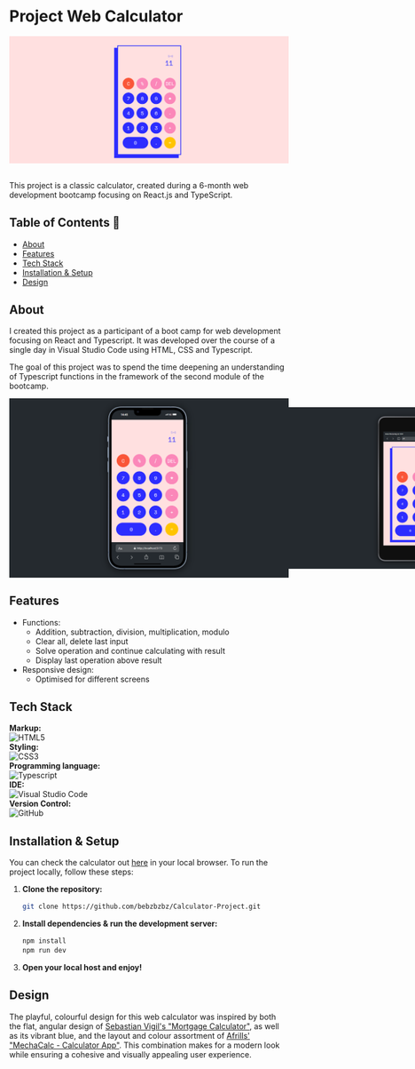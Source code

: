# Project Web Calculator

<div style="display: flex; justify-content: center;">
  <img src="./src/assets/img/calc_screen.png" alt="Project Screenshot">
</div>
<br/>
<p>This project is a classic calculator, created during a 6-month web development bootcamp focusing on React.js and TypeScript. 

## Table of Contents 📑

- [About](#about)
- [Features](#features)
- [Tech Stack](#tech-stack)
- [Installation & Setup](#installation-&-setup)
- [Design](#design)

## About

<p>I created this project as a participant of a boot camp for web development focusing on React and Typescript. It was developed over the course of a single day in Visual Studio Code using HTML, CSS and Typescript.</p>

<p>The goal of this project was to spend the time deepening an understanding of Typescript functions in the framework of the second module of the bootcamp.</p>

<div style="display: flex; justify-content: space-between; align-items: center; width: 100%">
    <img src="./src/assets/img/calc_smartphone.png">
    <img src="./src/assets/img/calc_tablet.png">
</div>

## Features
<ul>
  <li>Functions:
  <ul>
    <li>Addition, subtraction, division, multiplication, modulo</li>
    <li>Clear all, delete last input</li>
    <li>Solve operation and continue calculating with result</li>
    <li>Display last operation above result</li>
  </ul>
  </li>
  <li>Responsive design:
  <ul>
    <li>Optimised for different screens</li>
  </ul>
  </li>
</ul>

## Tech Stack

**Markup:**  
![HTML5](https://img.shields.io/badge/html5-%23E34F26.svg?style=for-the-badge&logo=html5&logoColor=white)  
**Styling:**  
![CSS3](https://img.shields.io/badge/css3-%231572B6.svg?style=for-the-badge&logo=css3&logoColor=white)  
**Programming language:**  
![Typescript](https://img.shields.io/badge/TypeScript-007ACC?style=for-the-badge&logo=typescript&logoColor=white)  
**IDE:**  
![Visual Studio Code](https://img.shields.io/badge/Visual%20Studio%20Code-0078d7.svg?style=for-the-badge&logo=visual-studio-code&logoColor=white)  
**Version Control:**  
![GitHub](https://img.shields.io/badge/github-%23121011.svg?style=for-the-badge&logo=github&logoColor=white)  

## Installation & Setup

You can check the calculator out <a href="https://bz-calculator-project.vercel.app/" title="See calculator in browser">here</a> in your local browser. To run the project locally, follow these steps:

1. **Clone the repository:**
   ```bash
   git clone https://github.com/bebzbzbz/Calculator-Project.git
   ```

2. **Install dependencies & run the development server:**
   ```bash
   npm install
   npm run dev
   ```

3. **Open your local host and enjoy!**

## Design

The playful, colourful design for this web calculator was inspired by both the flat, angular design of <a href="https://dribbble.com/shots/12909522--dailyui-Mortgage-Calculator" title="Sebastian Vigil - Mortgage Calculator">Sebastian Vigil's "Mortgage Calculator"</a>, as well as its vibrant blue, and the layout and colour assortment of <a href="https://dribbble.com/shots/15359416-MechaCalc-Calculator-App" title="Afrills - MechaCalc - Calculator App">Afrills' "MechaCalc - Calculator App"</a>. This combination makes for a modern look while 
ensuring a cohesive and visually appealing user experience.